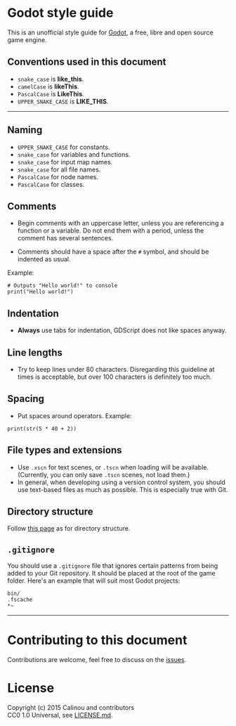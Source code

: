 # Godot style guide

This is an unofficial style guide for [Godot](http://godotengine.org), a free,
libre and open source game engine.

## Conventions used in this document

- `snake_case` is **like_this**.
- `camelCase` is **likeThis**.
- `PascalCase` is **LikeThis**.
- `UPPER_SNAKE_CASE` is **LIKE_THIS**.

___

## Naming

- `UPPER_SNAKE_CASE` for constants.
- `snake_case` for variables and functions.
- `snake_case` for input map names.
- `snake_case` for all file names.
- `PascalCase` for node names.
- `PascalCase` for classes.

## Comments

- Begin comments with an uppercase letter, unless you are referencing a function
  or a variable. Do not end them with a period, unless the comment has several
  sentences.

- Comments should have a space after the `#` symbol, and should be indented as
  usual.

Example:

```gdscript
# Outputs "Hello world!" to console
print("Hello world!")
```

## Indentation

- **Always** use tabs for indentation, GDScript does not like spaces anyway.

## Line lengths

- Try to keep lines under 80 characters. Disregarding this guideline at times is
  acceptable, but over 100 characters is definitely too much.

## Spacing

- Put spaces around operators. Example:

```gdscript
print(str(5 * 40 + 2))
```

## File types and extensions

- Use `.xscn` for text scenes, or `.tscn` when loading will be available.
  (Currently, you can only save `.tscn` scenes, not load them.)
- In general, when developing using a version control system, you should use
  text-based files as much as possible. This is especially true with Git.

## Directory structure

Follow
[this page](http://godotengine.org/projects/godot-engine/wiki/Version_Control_and_Project_Organization)
as for directory structure.

## `.gitignore`

You should use a `.gitignore` file that ignores certain patterns from being
added to your Git repository. It should be placed at the root of the game
folder. Here's an example that will suit most Godot projects:

```
bin/
.fscache
*~
```

___

# Contributing to this document

Contributions are welcome, feel free to discuss on the
[issues](https://github.com/Calinou/godot-style-guide/issues).

# License

Copyright (c) 2015 Calinou and contributors  
CC0 1.0 Universal, see [LICENSE.md](LICENSE.md).
